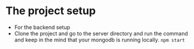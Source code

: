  # The project setup 
  - For the backend  setup 
   - Clone the project and go to the server directory and run the command  and keep in the mind that your mongodb is running locally.
       `npm start`
